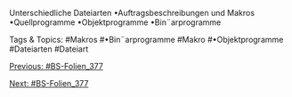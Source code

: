 Unterschiedliche Dateiarten
•Auftragsbeschreibungen und Makros
•Quellprogramme
•Objektprogramme
•Bin¨arprogramme

   Tags & Topics:
   #Makros
   #•Bin¨arprogramme
   #Makro
   #•Objektprogramme
   #Dateiarten
   #Dateiart

[Previous: #BS-Folien_377](BS-Folien_377.md)

[Next: #BS-Folien_377](BS-Folien_377.md)